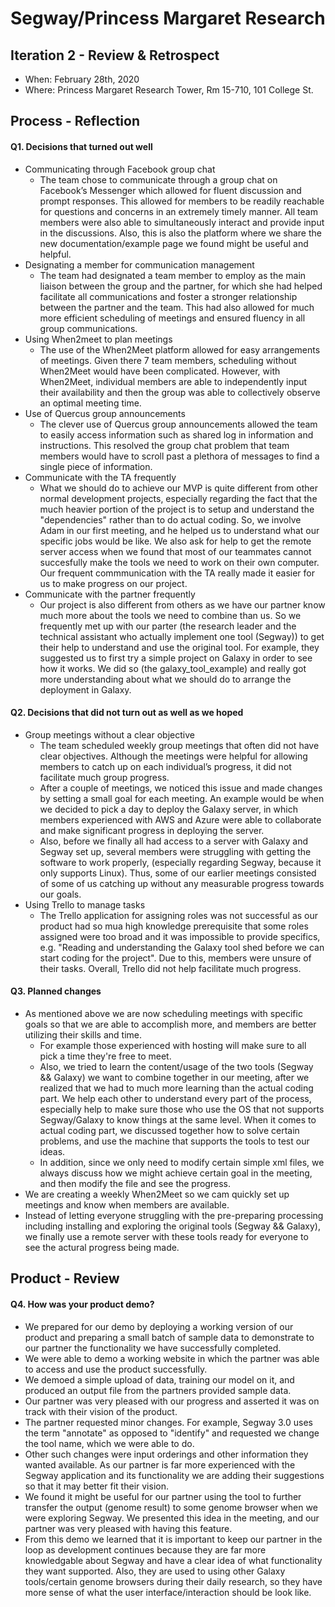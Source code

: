﻿
# Segway/Princess Margaret Research

## Iteration 2 - Review & Retrospect

-   When: February 28th, 2020
-   Where: Princess Margaret Research Tower, Rm 15-710, 101 College St.

## Process - Reflection

#### Q1. Decisions that turned out well
- Communicating through Facebook group chat
	- The team chose to communicate through a group chat on Facebook’s Messenger which allowed for fluent discussion and prompt responses. This allowed for members to be readily reachable for questions and concerns in an extremely timely manner. All team members were also able to simultaneously interact and provide input in the discussions. Also, this is also the platform where we share the new documentation/example page we found might be useful and helpful.
- Designating a member for communication management
	- The team had designated a team member to employ as the main liaison between the group and the partner, for which she had helped facilitate all communications and foster a stronger relationship between the partner and the team. This had also allowed for much more efficient scheduling of meetings and ensured fluency in all group communications. 
- Using When2meet to plan meetings
	- The use of the When2Meet platform allowed for easy arrangements of meetings. Given there 7 team members, scheduling without When2Meet would have been complicated. However, with When2Meet, individual members are able to independently input their availability and then the group was able to collectively observe an optimal meeting time. 
- Use of Quercus group announcements
	- The clever use of Quercus group announcements allowed the team to easily access information such as shared log in information and instructions. This resolved the group chat problem that team members would have to scroll past a plethora of messages to find a single piece of information. 
- Communicate with the TA frequently
	- What we should do to achieve our MVP is quite different from other normal development projects, especially regarding the fact that the much heavier portion of the project is to setup and understand the "dependencies" rather than to do actual coding. So, we involve Adam in our first meeting, and he helped us to understand what our specific jobs would be like. We also ask for help to get the remote server access when we found that most of our teammates cannot succesfully make the tools we need to work on their own computer. Our frequent commmunication with the TA really made it easier for us to make progress on our project.
- Communicate with the partner frequently
	- Our project is also different from others as we have our partner know much more about the tools we need to combine than us. So we frequently met up with our parter (the research leader and the technical assistant who actually implement one tool (Segway)) to get their help to understand and use the original tool. For example, they suggested us to first try a simple project on Galaxy in order to see how it works. We did so (the galaxy_tool_example) and really got more understanding about what we should do to arrange the deployment in Galaxy.

#### Q2. Decisions that did not turn out as well as we hoped
- Group meetings without a clear objective 
	- The team scheduled weekly group meetings that often did not have clear objectives. Although the meetings were helpful for allowing members to catch up on each individual’s progress, it did not facilitate much group progress.
	- After a couple of meetings, we noticed this issue and made changes by setting a small goal for each meeting. An example would be when we decided to pick a day to deploy the Galaxy server, in which members experienced with AWS and Azure were able to collaborate and make significant progress in deploying the server.
	- Also, before we finally all had access to a server with Galaxy and Segway set up, several members were struggling with getting the software to work properly, (especially regarding Segway, because it only supports Linux). Thus, some of our earlier meetings consisted of some of us catching up without any measurable progress towards our goals.
- Using Trello to manage tasks
	- The Trello application for assigning roles was not successful as our product had so mua high knowledge prerequisite that some roles assigned were too broad and it was impossible to provide specifics, e.g. "Reading and understanding the Galaxy tool shed before we can start coding for the project". Due to this, members were unsure of their tasks. Overall, Trello did not help facilitate much progress.

#### Q3. Planned changes
- As mentioned above we are now scheduling meetings with specific goals so that we are able to accomplish more, and members are better utilizing their skills and time.
	-  For example those experienced with hosting will make sure to all pick a time they're free to meet.
	-  Also, we tried to learn the content/usage of the two tools (Segway && Galaxy) we want to combine together in our meeting, after we realized that we had to much more learning than the actual coding part. We help each other to understand every part of the process, especially help to make sure those who use the OS that not supports Segway/Galaxy to know things at the same level. When it comes to actual coding part, we discussed together how to solve certain problems, and use the machine that supports the tools to test our ideas.
	-  In addition, since we only need to modify certain simple xml files, we always discuss how we might achieve certain goal in the meeting, and then modify the file and see the progress.
- We are creating a weekly When2Meet so we cam quickly set up meetings and know when members are available.
- Instead of letting everyone struggling with the pre-preparing processing including installing and exploring the original tools (Segway && Galaxy), we finally use a remote server with these tools ready for everyone to see the actural progress being made.


## Product - Review

#### Q4. How was your product demo?
- We prepared for our demo by deploying a working version of our product and preparing a small batch of sample data to demonstrate to our partner the functionality we have successfully completed. 
- We were able to demo a working website in which the partner was able to access and use the product successfully. 
- We demoed a simple upload of data, training our model on it, and produced an output file from the partners provided sample data.
- Our partner was very pleased with our progress and asserted it was on track with their vision of the product.
- The partner requested minor changes. For example, Segway 3.0 uses the term "annotate" as opposed to "identify" and requested we change the tool name, which we were able to do.
- Other such changes were input orderings and other information they wanted available. As our partner is far more experienced with the Segway application and its functionality we are adding their suggestions so that it may better fit their vision.
- We found it might be useful for our partner using the tool to further transfer the output (genome result) to some genome browser when we were exploring Segway. We presented this idea in the meeting, and our partner was very pleased with having this feature.
- From this demo we learned that it is important to keep our partner in the loop as development continues because they are far more knowledgable about Segway and have a clear idea of what functionality they want supported. Also, they are used to using other Galaxy tools/certain genome browsers during their daily research, so they have more sense of what the user interface/interaction should be look like.

